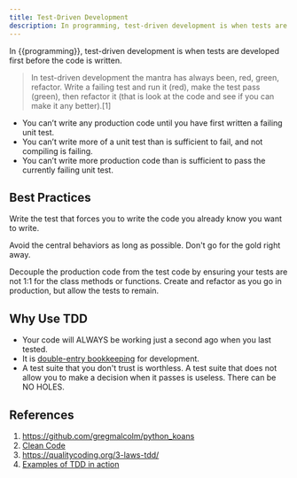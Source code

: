 ```yaml
---
title: Test-Driven Development
description: In programming, test-driven development is when tests are developed first before the code is written.
---
```


In {{programming}}, test-driven development is when tests are developed first before the code is written. 

> In test-driven development the mantra has always been, red, green, refactor. Write a failing test and run it (red), make the test pass (green), then refactor it (that is look at the code and see if you can make it any better).[1]

- You can’t write any production code until you have first written a failing unit test.
- You can’t write more of a unit test than is sufficient to fail, and not compiling is failing.
- You can’t write more production code than is sufficient to pass the currently failing unit test.

## Best Practices

Write the test that forces you to write the code you already know you want to write. 

Avoid the central behaviors as long as possible. Don't go for the gold right away. 

Decouple the production code from the test code by ensuring your tests are not 1:1 for the class methods or functions. Create and refactor as you go in production, but allow the tests to remain.

## Why Use TDD

- Your code will ALWAYS be working just a second ago when you last tested.
- It is [double-entry bookkeeping](https://en.wikipedia.org/wiki/Double-entry_bookkeeping) for development.
- A test suite that you don't trust is worthless. A test suite that does not allow you to make a decision when it passes is useless. There can be NO HOLES.

## References

1. https://github.com/gregmalcolm/python_koans
2. [Clean Code](https://openlibrary.org/works/OL3526663W/Clean_code)
3. https://qualitycoding.org/3-laws-tdd/
4. [Examples of TDD in action](https://www.youtube.com/watch?v=58jGpV2Cg50)